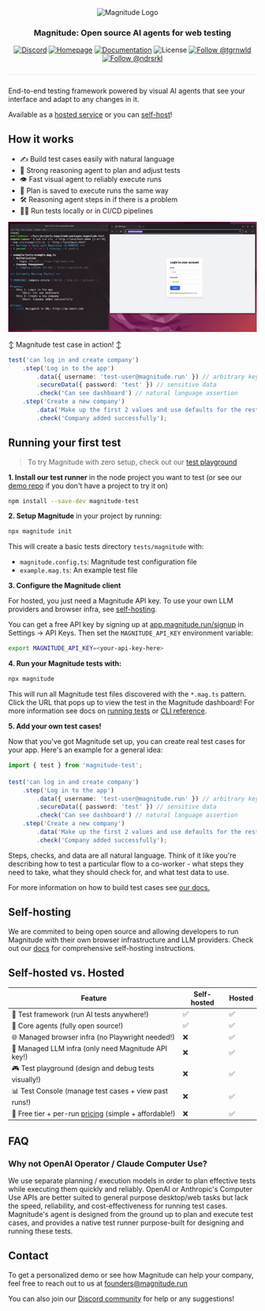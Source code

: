 <div align="center">
  <p>
    <img src="https://magnitude.run/logo.svg" alt="Magnitude Logo" width="100" style="vertical-align: middle; margin-right: 20px" />
  </p>

  <h3 align="center">
    Magnitude: Open source AI agents for web testing
  </h3>

  <p>
    <a href="https://discord.gg/VcdpMh9tTy" target="_blank"><img src="https://img.shields.io/discord/1305570963206836295?style=flat-square&color=5865F2&logo=discord&logoColor=white&label=Discord" alt="Discord" /></a> <a href="https://magnitude.run/" target="_blank"><img src="https://img.shields.io/badge/Homepage-blue?style=flat-square&logo=homebridge&logoColor=white" alt="Homepage" /></a> <a href="https://docs.magnitude.run/getting-started/introduction" target="_blank"><img src="https://img.shields.io/badge/Docs-blue?style=flat-square&logo=readthedocs&logoColor=white" alt="Documentation" /></a> <img src="https://img.shields.io/github/license/magnitudedev/magnitude?style=flat-square" alt="License" /> <a href="https://x.com/tgrnwld" target="_blank"><img src="https://img.shields.io/badge/follow-%40tgrnwld-000000?style=flat-square&logo=x&logoColor=white" alt="Follow @tgrnwld" /></a> <a href="https://x.com/ndrsrkl" target="_blank"><img src="https://img.shields.io/badge/follow-%40ndrsrkl-000000?style=flat-square&logo=x&logoColor=white" alt="Follow @ndrsrkl" /></a>
  </p>

  <hr style="height: 1px; border: none; background-color: #e1e4e8; margin: 24px 0;">
</div>

End-to-end testing framework powered by visual AI agents that see your interface and adapt to any changes in it.

Available as a [hosted service](#running-your-first-test) or you can [self-host](#self-hosting)!

## How it works
- ✍️ Build test cases easily with natural language
- 🧠 Strong reasoning agent to plan and adjust tests
- 👁️ Fast visual agent to reliably execute runs
- 📄 Plan is saved to execute runs the same way
- 🛠 Reasoning agent steps in if there is a problem
- 🏃‍♂️ Run tests locally or in CI/CD pipelines

![Video showing Magnitude tests running in a terminal and agent taking actions in the browser](assets/demo.gif)

↕️ Magnitude test case in action! ↕️
```ts
test('can log in and create company')
    .step('Log in to the app')
        .data({ username: 'test-user@magnitude.run' }) // arbitrary key/values
        .secureData({ password: 'test' }) // sensitive data
        .check('Can see dashboard') // natural language assertion
    .step('Create a new company')
        .data('Make up the first 2 values and use defaults for the rest')
        .check('Company added successfully');
```

## Running your first test

> To try Magnitude with zero setup, check out our [test playground](https://app.magnitude.run/signup?seedpg=true)

**1. Install our test runner** in the node project you want to test (or see our [demo repo](https://github.com/magnitudedev/magnitude-demo-repo) if you don't have a project to try it on)
```sh
npm install --save-dev magnitude-test
```

**2. Setup Magnitude** in your project by running:
```sh
npx magnitude init
```
This will create a basic tests directory `tests/magnitude` with:
- `magnitude.config.ts`: Magnitude test configuration file
- `example.mag.ts`: An example test file

**3. Configure the Magnitude client**

For hosted, you just need a Magnitude API key. To use your own LLM providers and browser infra, see [self-hosting](#self-hosting).

You can get a free API key by signing up at <a href="https://app.magnitude.run/signup" target="_blank">app.magnitude.run/signup</a> in Settings -> API Keys. Then set the `MAGNITUDE_API_KEY` environment variable:
```sh
export MAGNITUDE_API_KEY=<your-api-key-here>
```

**4. Run your Magnitude tests with:**
```sh
npx magnitude
```

This will run all Magnitude test files discovered with the `*.mag.ts` pattern. Click the URL that pops up to view the test in the Magnitude dashboard! For more information see docs on [running tests](https://docs.magnitude.run/core-concepts/running-tests) or [CLI reference](https://docs.magnitude.run/reference/cli).

**5. Add your own test cases!**

Now that you've got Magnitude set up, you can create real test cases for your app. Here's an example for a general idea:
```ts
import { test } from 'magnitude-test';

test('can log in and create company')
    .step('Log in to the app')
        .data({ username: 'test-user@magnitude.run' }) // arbitrary key/values
        .secureData({ password: 'test' }) // sensitive data
        .check('Can see dashboard') // natural language assertion
    .step('Create a new company')
        .data('Make up the first 2 values and use defaults for the rest')
        .check('Company added successfully');
```

Steps, checks, and data are all natural language. Think of it like you're describing how to test a particular flow to a co-worker - what steps they need to take, what they should check for, and what test data to use.

For more information on how to build test cases see <a href="https://docs.magnitude.run/core-concepts/building-test-cases" target="_blank">our docs.</a>

## Self-hosting

We are commited to being open source and allowing developers to run Magnitude with their own browser infrastructure and LLM providers. Check out our [docs](https://docs.magnitude.run/advanced/self-hosting) for comprehensive self-hosting instructions.

## Self-hosted vs. Hosted

| Feature | Self-hosted | Hosted |
| --- | --- | --- |
| 🧪 Test framework (run AI tests anywhere!) | ✅ | ✅ |
| 🤖 Core agents (fully open source!) | ✅ | ✅ |
| 🌐 Managed browser infra (no Playwright needed!) | ❌ | ✅ |
| 🧠 Managed LLM infra (only need Magnitude API key!) | ❌ | ✅ |
| 🎮 Test playground (design and debug tests visually!) | ❌ | ✅ |
| 📊 Test Console (manage test cases + view past runs!) | ❌ | ✅ |
| 💸 Free tier + per-run <a href="https://magnitude.run/pricing" target="_blank">pricing</a> (simple + affordable!)  | ❌ | ✅ |

## FAQ

### Why not OpenAI Operator / Claude Computer Use?
We use separate planning / execution models in order to plan effective tests while executing them quickly and reliably. OpenAI or Anthropic's Computer Use APIs are better suited to general purpose desktop/web tasks but lack the speed, reliability, and cost-effectiveness for running test cases. Magnitude's agent is designed from the ground up to plan and execute test cases, and provides a native test runner purpose-built for designing and running these tests.

## Contact

To get a personalized demo or see how Magnitude can help your company, feel free to reach out to us at founders@magnitude.run

You can also join our <a href="https://discord.gg/VcdpMh9tTy" target="_blank">Discord community</a> for help or any suggestions!
